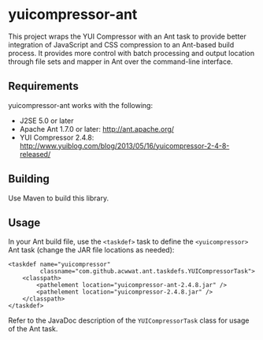 yuicompressor-ant
====================
This project wraps the YUI Compressor with an Ant task to provide better
integration of JavaScript and CSS compression to an Ant-based build process.
It provides more control with batch processing and output location through
file sets and mapper in Ant over the command-line interface. 

Requirements
------------

yuicompressor-ant works with the following:

* J2SE 5.0 or later
* Apache Ant 1.7.0 or later: <http://ant.apache.org/>
* YUI Compressor 2.4.8:
<http://www.yuiblog.com/blog/2013/05/16/yuicompressor-2-4-8-released/>

Building
--------

Use Maven to build this library.

Usage
-----

In your Ant build file, use the `<taskdef>` task to define the
`<yuicompressor>` Ant task (change the JAR file locations as needed):

	<taskdef name="yuicompressor"
	         classname="com.github.acwwat.ant.taskdefs.YUICompressorTask">
		<classpath>
			<pathelement location="yuicompressor-ant-2.4.8.jar" />
			<pathelement location="yuicompressor-2.4.8.jar" />
		</classpath>
	</taskdef>

Refer to the JavaDoc description of the `YUICompressorTask` class for usage of
the Ant task.